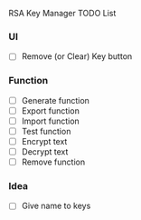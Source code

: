 RSA Key Manager TODO List

### UI
- [ ] Remove (or Clear) Key button

### Function
- [ ] Generate function
- [ ] Export function
- [ ] Import function
- [ ] Test function
 - [ ] Encrypt text
 - [ ] Decrypt text
- [ ] Remove function

### Idea
- [ ] Give name to keys
